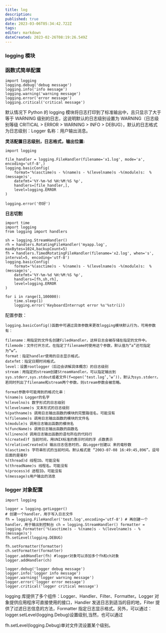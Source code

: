 ```yaml
---
title: log
description: 
published: true
date: 2023-03-06T05:34:42.722Z
tags: 
editor: markdown
dateCreated: 2023-02-26T08:19:26.549Z
---
```


### **logging 模块**

### **函数式简单配置**

```
import logging
logging.debug('debug message')
logging.info('info message')
logging.warning('warning message')
logging.error('error message')
logging.critical('critical message')
```

默认情况下 Python 的 logging 模块将日志打印到了标准输出中，且只显示了大于等于 WARNING 级别的日志，这说明默认的日志级别设置为 WARNING（日志级别等级 CRITICAL > ERROR > WARNING > INFO > DEBUG），默认的日志格式为日志级别：Logger 名称：用户输出消息。

**灵活配置日志级别，日志格式，输出位置:**

```
import logging

file_handler = logging.FileHandler(filename='x1.log', mode='a', encoding='utf-8',)
logging.basicConfig(
    format='%(asctime)s - %(name)s - %(levelname)s -%(module)s:  %(message)s',
    datefmt='%Y-%m-%d %H:%M:%S %p',
    handlers=[file_handler,],
    level=logging.ERROR
)

logging.error('你好')
```

**日志切割**

```
import time
import logging
from logging import handlers

sh = logging.StreamHandler()
rh = handlers.RotatingFileHandler('myapp.log', maxBytes=1024,backupCount=5)
fh = handlers.TimedRotatingFileHandler(filename='x2.log', when='s', interval=5, encoding='utf-8')
logging.basicConfig(
    format='%(asctime)s - %(name)s - %(levelname)s -%(module)s:  %(message)s',
    datefmt='%Y-%m-%d %H:%M:%S %p',
    handlers=[fh,sh,rh],
    level=logging.ERROR
)

for i in range(1,100000):
    time.sleep(1)
    logging.error('KeyboardInterrupt error %s'%str(i))
```

配置参数：

```
logging.basicConfig()函数中可通过具体参数来更改logging模块默认行为，可用参数有：

filename：用指定的文件名创建FiledHandler，这样日志会被存储在指定的文件中。
filemode：文件打开方式，在指定了filename时使用这个参数，默认值为“a”还可指定为“w”。
format：指定handler使用的日志显示格式。
datefmt：指定日期时间格式。
level：设置rootlogger（后边会讲解具体概念）的日志级别
stream：用指定的stream创建StreamHandler。可以指定输出到sys.stderr,sys.stdout或者文件(f=open(‘test.log’,’w’))，默认为sys.stderr。若同时列出了filename和stream两个参数，则stream参数会被忽略。

format参数中可能用到的格式化串：
%(name)s Logger的名字
%(levelno)s 数字形式的日志级别
%(levelname)s 文本形式的日志级别
%(pathname)s 调用日志输出函数的模块的完整路径名，可能没有
%(filename)s 调用日志输出函数的模块的文件名
%(module)s 调用日志输出函数的模块名
%(funcName)s 调用日志输出函数的函数名
%(lineno)d 调用日志输出函数的语句所在的代码行
%(created)f 当前时间，用UNIX标准的表示时间的浮 点数表示
%(relativeCreated)d 输出日志信息时的，自Logger创建以 来的毫秒数
%(asctime)s 字符串形式的当前时间。默认格式是 “2003-07-08 16:49:45,896”。逗号后面的是毫秒
%(thread)d 线程ID。可能没有
%(threadName)s 线程名。可能没有
%(process)d 进程ID。可能没有
%(message)s用户输出的消息
```

### **logger 对象配置**

```
import logging

logger = logging.getLogger()
# 创建一个handler，用于写入日志文件
fh = logging.FileHandler('test.log',encoding='utf-8') # 再创建一个handler，用于输出到控制台 ch = logging.StreamHandler() formatter = logging.Formatter('%(asctime)s - %(name)s - %(levelname)s - %(message)s')
fh.setLevel(logging.DEBUG)

fh.setFormatter(formatter)
ch.setFormatter(formatter)
logger.addHandler(fh) #logger对象可以添加多个fh和ch对象
logger.addHandler(ch)

logger.debug('logger debug message')
logger.info('logger info message')
logger.warning('logger warning message')
logger.error('logger error message')
logger.critical('logger critical message')
```

logging 库提供了多个组件：Logger、Handler、Filter、Formatter。Logger 对象提供应用程序可直接使用的接口，Handler 发送日志到适当的目的地，Filter 提供了过滤日志信息的方法，Formatter 指定日志显示格式。另外，可以通过：logger.setLevel(logging.Debug)设置级别,当然，也可以通过

fh.setLevel(logging.Debug)单对文件流设置某个级别。
